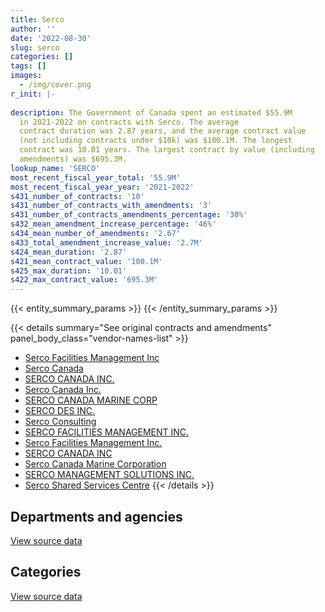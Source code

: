 ```yaml
---
title: Serco
author: ''
date: '2022-08-30'
slug: serco
categories: []
tags: []
images:
  - /img/cover.png
r_init: |-
  
description: The Government of Canada spent an estimated $55.9M
  in 2021-2022 on contracts with Serco. The average
  contract duration was 2.87 years, and the average contract value
  (not including contracts under $10k) was $100.1M. The longest
  contract was 10.01 years. The largest contract by value (including
  amendments) was $695.3M.
lookup_name: 'SERCO'
most_recent_fiscal_year_total: '55.9M'
most_recent_fiscal_year_year: '2021-2022'
s431_number_of_contracts: '10'
s431_number_of_contracts_with_amendments: '3'
s431_number_of_contracts_amendments_percentage: '30%'
s432_mean_amendment_increase_percentage: '46%'
s434_mean_number_of_amendments: '2.67'
s433_total_amendment_increase_value: '2.7M'
s424_mean_duration: '2.87'
s421_mean_contract_value: '100.1M'
s425_max_duration: '10.01'
s422_max_contract_value: '695.3M'
---
```


<script src="/rmarkdown-libs/htmlwidgets/htmlwidgets.js"></script>
<link href="/rmarkdown-libs/datatables-css/datatables-crosstalk.css" rel="stylesheet" />
<script src="/rmarkdown-libs/datatables-binding/datatables.js"></script>
<script src="/rmarkdown-libs/jquery/jquery-3.6.0.min.js"></script>
<link href="/rmarkdown-libs/dt-core-bootstrap/css/dataTables.bootstrap.min.css" rel="stylesheet" />
<link href="/rmarkdown-libs/dt-core-bootstrap/css/dataTables.bootstrap.extra.css" rel="stylesheet" />
<script src="/rmarkdown-libs/dt-core-bootstrap/js/jquery.dataTables.min.js"></script>
<script src="/rmarkdown-libs/dt-core-bootstrap/js/dataTables.bootstrap.min.js"></script>
<link href="/rmarkdown-libs/crosstalk/css/crosstalk.min.css" rel="stylesheet" />
<script src="/rmarkdown-libs/crosstalk/js/crosstalk.min.js"></script>
<script src="/rmarkdown-libs/htmlwidgets/htmlwidgets.js"></script>
<link href="/rmarkdown-libs/datatables-css/datatables-crosstalk.css" rel="stylesheet" />
<script src="/rmarkdown-libs/datatables-binding/datatables.js"></script>
<script src="/rmarkdown-libs/jquery/jquery-3.6.0.min.js"></script>
<link href="/rmarkdown-libs/dt-core-bootstrap/css/dataTables.bootstrap.min.css" rel="stylesheet" />
<link href="/rmarkdown-libs/dt-core-bootstrap/css/dataTables.bootstrap.extra.css" rel="stylesheet" />
<script src="/rmarkdown-libs/dt-core-bootstrap/js/jquery.dataTables.min.js"></script>
<script src="/rmarkdown-libs/dt-core-bootstrap/js/dataTables.bootstrap.min.js"></script>
<link href="/rmarkdown-libs/crosstalk/css/crosstalk.min.css" rel="stylesheet" />
<script src="/rmarkdown-libs/crosstalk/js/crosstalk.min.js"></script>

{{< entity_summary_params >}}
{{< /entity_summary_params >}}

{{< details summary="See original contracts and amendments" panel_body_class="vendor-names-list" >}}
- [Serco Facilities Management Inc](https://search.open.canada.ca/en/ct/?sort=contract_value_f%20desc&page=1&search_text=%22Serco%20Facilities%20Management%20Inc%22)
- [Serco Canada](https://search.open.canada.ca/en/ct/?sort=contract_value_f%20desc&page=1&search_text=%22Serco%20Canada%22)
- [SERCO CANADA INC.](https://search.open.canada.ca/en/ct/?sort=contract_value_f%20desc&page=1&search_text=%22SERCO%20CANADA%20INC.%22)
- [Serco Canada Inc.](https://search.open.canada.ca/en/ct/?sort=contract_value_f%20desc&page=1&search_text=%22Serco%20Canada%20Inc.%22)
- [SERCO CANADA MARINE CORP](https://search.open.canada.ca/en/ct/?sort=contract_value_f%20desc&page=1&search_text=%22SERCO%20CANADA%20MARINE%20CORP%22)
- [SERCO DES INC.](https://search.open.canada.ca/en/ct/?sort=contract_value_f%20desc&page=1&search_text=%22SERCO%20DES%20INC.%22)
- [Serco Consulting](https://search.open.canada.ca/en/ct/?sort=contract_value_f%20desc&page=1&search_text=%22Serco%20Consulting%22)
- [SERCO FACILITIES MANAGEMENT INC.](https://search.open.canada.ca/en/ct/?sort=contract_value_f%20desc&page=1&search_text=%22SERCO%20FACILITIES%20MANAGEMENT%20INC.%22)
- [Serco Facilities Management Inc.](https://search.open.canada.ca/en/ct/?sort=contract_value_f%20desc&page=1&search_text=%22Serco%20Facilities%20Management%20Inc.%22)
- [SERCO CANADA INC](https://search.open.canada.ca/en/ct/?sort=contract_value_f%20desc&page=1&search_text=%22SERCO%20CANADA%20INC%22)
- [Serco Canada Marine Corporation](https://search.open.canada.ca/en/ct/?sort=contract_value_f%20desc&page=1&search_text=%22Serco%20Canada%20Marine%20Corporation%22)
- [SERCO MANAGEMENT SOLUTIONS INC.](https://search.open.canada.ca/en/ct/?sort=contract_value_f%20desc&page=1&search_text=%22SERCO%20MANAGEMENT%20SOLUTIONS%20INC.%22)
- [Serco Shared Services Centre](https://search.open.canada.ca/en/ct/?sort=contract_value_f%20desc&page=1&search_text=%22Serco%20Shared%20Services%20Centre%22)
{{< /details >}}

## Departments and agencies

<div id="htmlwidget-1" style="width:100%;height:auto;" class="datatables html-widget"></div>
<script type="application/json" data-for="htmlwidget-1">{"x":{"style":"bootstrap","filter":"none","vertical":false,"data":[["<a href=\"/departments/cbsa-asfc/\">Canada Border Services Agency<\/a>","<a href=\"/departments/dfo-mpo/\">Fisheries and Oceans Canada<\/a>","<a href=\"/departments/dnd-mdn/\">National Defence<\/a>","<a href=\"/departments/pc/\">Parks Canada<\/a>","<a href=\"/departments/tc/\">Transport Canada<\/a>"],[431059.51,null,67192205.34,3490.07,null],[72040.08,null,67376293.57,23654.94,null],[null,179355.34,67205704,7884.98,36850.43],[null,279763.66,55591336.81,null,22526.29]],"container":"<table class=\"table table-striped table-hover row-border order-column display\">\n  <thead>\n    <tr>\n      <th>Department<\/th>\n      <th>2018-2019<\/th>\n      <th>2019-2020<\/th>\n      <th>2020-2021<\/th>\n      <th>2021-2022<\/th>\n    <\/tr>\n  <\/thead>\n<\/table>","options":{"order":[[4,"desc"]],"pageLength":10,"autoWidth":true,"columnDefs":[{"targets":1,"render":"function(data, type, row, meta) {\n    return type !== 'display' ? data : DTWidget.formatCurrency(data, \"$\", 2, 3, \",\", \".\", true, null);\n  }"},{"targets":2,"render":"function(data, type, row, meta) {\n    return type !== 'display' ? data : DTWidget.formatCurrency(data, \"$\", 2, 3, \",\", \".\", true, null);\n  }"},{"targets":3,"render":"function(data, type, row, meta) {\n    return type !== 'display' ? data : DTWidget.formatCurrency(data, \"$\", 2, 3, \",\", \".\", true, null);\n  }"},{"targets":4,"render":"function(data, type, row, meta) {\n    return type !== 'display' ? data : DTWidget.formatCurrency(data, \"$\", 2, 3, \",\", \".\", true, null);\n  }"},{"width":"16%","targets":[1,2,3,4]},{"className":"dt-right","targets":[1,2,3,4]}],"orderClasses":false}},"evals":["options.columnDefs.0.render","options.columnDefs.1.render","options.columnDefs.2.render","options.columnDefs.3.render"],"jsHooks":[]}</script>
<p class="text-right">
<a href="https://github.com/GoC-Spending/contracts-data/tree/main/data/out/vendors/serco/summary_by_fiscal_year_by_department.csv" class="source-data-link btn btn-link">View source data</a>
</p>

## Categories

<div id="htmlwidget-2" style="width:100%;height:auto;" class="datatables html-widget"></div>
<script type="application/json" data-for="htmlwidget-2">{"x":{"style":"bootstrap","filter":"none","vertical":false,"data":[["<a href=\"/categories/facilities_and_construction/\">Facilities and construction<\/a>","<a href=\"/categories/office_management/\">Office management<\/a>","<a href=\"/categories/professional_services/\">Professional services<\/a>"],[25854964.28,null,41771790.64],[25565599.39,null,41906389.22],[25603260.11,13498.66,41813035.98],[34929733.34,null,20963893.42]],"container":"<table class=\"table table-striped table-hover row-border order-column display\">\n  <thead>\n    <tr>\n      <th>Category<\/th>\n      <th>2018-2019<\/th>\n      <th>2019-2020<\/th>\n      <th>2020-2021<\/th>\n      <th>2021-2022<\/th>\n    <\/tr>\n  <\/thead>\n<\/table>","options":{"order":[[4,"desc"]],"dom":"t","pageLength":30,"autoWidth":true,"columnDefs":[{"targets":1,"render":"function(data, type, row, meta) {\n    return type !== 'display' ? data : DTWidget.formatCurrency(data, \"$\", 2, 3, \",\", \".\", true, null);\n  }"},{"targets":2,"render":"function(data, type, row, meta) {\n    return type !== 'display' ? data : DTWidget.formatCurrency(data, \"$\", 2, 3, \",\", \".\", true, null);\n  }"},{"targets":3,"render":"function(data, type, row, meta) {\n    return type !== 'display' ? data : DTWidget.formatCurrency(data, \"$\", 2, 3, \",\", \".\", true, null);\n  }"},{"targets":4,"render":"function(data, type, row, meta) {\n    return type !== 'display' ? data : DTWidget.formatCurrency(data, \"$\", 2, 3, \",\", \".\", true, null);\n  }"},{"width":"16%","targets":[1,2,3,4]},{"className":"dt-right","targets":[1,2,3,4]}],"orderClasses":false,"lengthMenu":[10,25,30,50,100]}},"evals":["options.columnDefs.0.render","options.columnDefs.1.render","options.columnDefs.2.render","options.columnDefs.3.render"],"jsHooks":[]}</script>
<p class="text-right">
<a href="https://github.com/GoC-Spending/contracts-data/tree/main/data/out/vendors/serco/summary_by_fiscal_year_by_category.csv" class="source-data-link btn btn-link">View source data</a>
</p>
